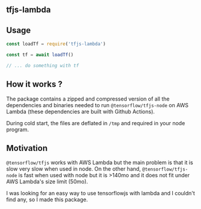 ## tfjs-lambda

## Usage

```js
const loadTf = require('tfjs-lambda')

const tf = await loadTf()

// ... do something with tf
```

## How it works ?

The package contains a zipped and compressed version of all the dependencies and binaries needed to run `@tensorflow/tfjs-node` on AWS Lambda (these dependencies are built with Github Actions).

During cold start, the files are deflated in `/tmp` and required in your node program.

## Motivation

`@tensorflow/tfjs` works with AWS Lambda but the main problem is that it is slow very slow when used in node. On the other hand, `@tensorflow/tfjs-node` is fast when used with node but it is >140mo and it does not fit under AWS Lambda's size limit (50mo).

I was looking for an easy way to use tensorflowjs with lambda and I couldn't find any, so I made this package.
